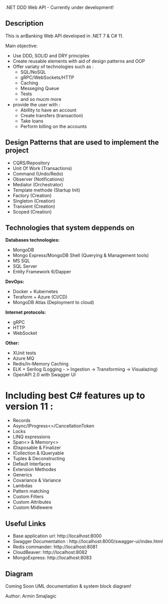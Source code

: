 .NET DDD Web API - Currently under development!

## Description
This is anBanking Web API developed in .NET 7 &amp; C# 11. 

Main objective:
- Use DDD, SOLID and DRY principles
- Create reusable elements with aid of design patterns and OOP
- Offer variaty of technologies such as : 
  - SQL/NoSQL 
  - gRPC/WebSockets/HTTP 
  - Caching 
  - Messeging Queue 
  - Tests 
  - and so mucm more
- provide the user with :
  - Abillity to have an account
  - Create transfers (transaction)
  - Take loans
  - Perform billing on the accounts

## Design Patterns that are used to implement the project

- CQRS/Repository
- Unit Of Work (Transactions)
- Command (Undo/Redo)
- Observer (Notifications)
- Mediator (Orchestrator)
- Template methode (Startup Init)
- Factory (Creation)
- Singleton (Creation)
- Transient (Creation)
- Scoped (Creation)

## Technologies that system deppends on

<b>Databases technologies:</b>
- MongoDB 
- Mongo Express/MongoDB Shell (Querying & Management tools)
- MS SQL
- SQL Server
- Entity Framework 6/Dapper

<b>DevOps:</b>
- Docker + Kubernetes
- Teraform + Azure (CI/CD)
- MongoDB Atlas (Deployment to cloud)

<b>Internet protocols:</b>
- gRPC
- HTTP
- WebSocket

<b>Other:</b>
- XUnit tests
- Azure MQ
- Redis/In-Memory Caching
- ELK + Serilog (Logging - > Ingestion -> Transforming -> Visualazing)
- OpenAPI 2.0 with Swagger UI

# Including best C# features up to version 11 :
- Records
- Async/IProgress<>/CancellationToken
- Locks
- LINQ expressions
- Span<> & Memory<>
- IDisposable & Finalizer 
- ICollection & IQueryable
- Tuples & Deconstructing
- Default Interfaces
- Extension Methodes
- Generics
- Covariance & Variance
- Lambdas
- Pattern matching
- Custom Filters
- Custom Attributes
- Custom Midlewere

## Useful Links

- Base application url: http://localhost:8000
- Swagger Documentation : http://localhost:8000/swagger-ui/index.html
- Redis commander: http://localhost:8081
- CloudBeaver: http://localhost:8082
- MongoExpress:  http://localhost:8083

## Diagram

Coming Soon UML documentation & system block diagram!

Author: Armin Smajlagic



